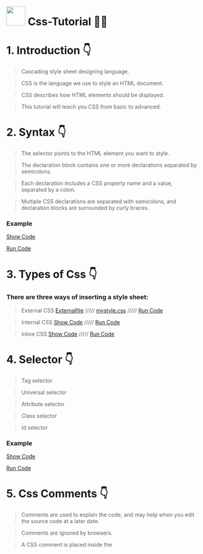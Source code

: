 # <img src="https://cdn-icons-png.flaticon.com/512/732/732190.png" width="50px"> Css-Tutorial 🧑‍🎓


# 1. Introduction 👇

>Cascading style sheet designing language.

>CSS is the language we use to style an HTML document.

>CSS describes how HTML elements should be displayed.

>This tutorial will teach you CSS from basic to advanced.

# 2. Syntax 👇

>The selector points to the HTML element you want to style.

>The declaration block contains one or more declarations separated by semicolons.

>Each declaration includes a CSS property name and a value, separated by a colon.

>Multiple CSS declarations are separated with semicolons, and declaration blocks are surrounded by curly braces.

### Example
<a href="https://github.com/codewithkunal404/CSS_Tutorial-Codewithkunal404/blob/main/syntax.html">Show Code</a>

<a href="https://codewithkunal404.github.io/CSS_Tutorial-Codewithkunal404/syntax.html">Run Code</a>




# 3. Types of Css 👇
### There are three ways of inserting a style sheet:

>External CSS 
<a href="https://github.com/codewithkunal404/css-tutorial/blob/main/External.html">Externalfile</a>
/////
<a href="https://github.com/codewithkunal404/css-tutorial/blob/main/mystyle.css">mystyle.css</a>
/////
<a href="https://codewithkunal404.github.io/css-tutorial/External.html">Run Code</a>


>Internal CSS <a href="https://github.com/codewithkunal404/CSS_Tutorial-Codewithkunal404/blob/main/internal.html">Show Code</a>
/////
<a href="https://codewithkunal404.github.io/CSS_Tutorial-Codewithkunal404/internal.html">Run Code</a>


>Inline CSS
<a href="https://github.com/codewithkunal404/CSS_Tutorial-Codewithkunal404/blob/main/inline.html">Show Code</a>
/////
<a href="https://codewithkunal404.github.io/CSS_Tutorial-Codewithkunal404/inline.html">Run Code</a>





# 4. Selector 👇

>Tag selector 

>Universal selector

>Attribute selector

>Class selector

>Id selector

### Example
<a href="https://github.com/codewithkunal404/CSS_Tutorial-Codewithkunal404/blob/main/selector.html">Show Code</a>

<a href="https://codewithkunal404.github.io/CSS_Tutorial-Codewithkunal404/selector.html">Run Code</a>





# 5. Css Comments 👇
>Comments are used to explain the code, and may help when you edit the source code at a later date.

>Comments are ignored by browsers.

>A CSS comment is placed inside the <style> element, and starts with /* and ends with */:
 
### Example
<a href="https://github.com/codewithkunal404/CSS_Tutorial-Codewithkunal404/blob/main/comment.html">Show Code</a>

<a href="https://codewithkunal404.github.io/CSS_Tutorial-Codewithkunal404/comment.html">Run Code</a>

 
 

# 6. Css Text 👇
 
### CSS has a lot of properties for formatting text:--->

### Text Color
 
  > color
 
  > background-color
 
 <br>

 
#### Example
<a href="https://github.com/codewithkunal404/CSS_Tutorial-Codewithkunal404/blob/main/css-text.html">Show Code</a>

<a href="https://codewithkunal404.github.io/CSS_Tutorial-Codewithkunal404/css-text.html">Run Code</a>
 
 <br>
 
### Text Spacing
 
 
> text-indent
 
> letter-spacing
 
> line-height
 
> word-spacing
 
> white-space

  <br>
 

#### Example
<a href="https://github.com/codewithkunal404/CSS_Tutorial-Codewithkunal404/blob/main/css-text.html">Show Code</a>

<a href="https://codewithkunal404.github.io/CSS_Tutorial-Codewithkunal404/css-text.html">Run Code</a>
 
 <br>
 


### Text shadow
 
> Text Shadow
 
  <br>
 
#### Example
<a href="https://github.com/codewithkunal404/CSS_Tutorial-Codewithkunal404/blob/main/css-text.html">Show Code</a>

<a href="https://codewithkunal404.github.io/CSS_Tutorial-Codewithkunal404/css-text.html">Run Code</a>
 
 <br>
 
### Text Decoration
 
> text-decoration-line
 
> text-decoration-color
 
> text-decoration-style
 
> text-decoration-thickness
 
> text-decoration
 
  <br>
 
 
#### Example
<a href="https://github.com/codewithkunal404/CSS_Tutorial-Codewithkunal404/blob/main/css-text.html">Show Code</a>

<a href="https://codewithkunal404.github.io/CSS_Tutorial-Codewithkunal404/css-text.html">Run Code</a>
 
 <br>

### Text Transformation
 
 > text-transform
 
<br>
 
 
#### Example
<a href="https://github.com/codewithkunal404/CSS_Tutorial-Codewithkunal404/blob/main/css-text.html">Show Code</a>

<a href="https://codewithkunal404.github.io/CSS_Tutorial-Codewithkunal404/css-text.html">Run Code</a>
 
 <br>
 
 
 ### Text Alignment
 
> text-align
 
> text-align-last
 
> direction
 
> unicode-bidi
 
> vertical-align
 
 
 <br>
 
 
#### Example
<a href="https://github.com/codewithkunal404/CSS_Tutorial-Codewithkunal404/blob/main/css-text.html">Show Code</a>

<a href="https://codewithkunal404.github.io/CSS_Tutorial-Codewithkunal404/css-text.html">Run Code</a>
 
 <br>
 
 
 # 5. Css Colors 👇
### Colors are specified using predefined color names, or RGB, HEX, HSL, RGBA, HSLA values.:--->

 > colors link: <a href="https://coolors.co/">Css colors</a>
 
 >css-colorname
 
 >css-border-color
 
 >css-text-color
 
 >css-background-color
 
 >css-colors-values
 

 ### Example
<a href="https://github.com/codewithkunal404/CSS_Tutorial-Codewithkunal404/blob/main/colors.html">Show Code</a>

<a href="https://codewithkunal404.github.io/CSS_Tutorial-Codewithkunal404/colors.html">Run Code</a>


 # 6. Css Fonts 👇
 
 ><a href="https://fonts.google.com/">Google fonts</a>
 
 >font-size
 
 >font-weight
 
 >font-family
 
 >font-style
 
 >font
 
  ### Example
<a href="https://github.com/codewithkunal404/CSS_Tutorial-Codewithkunal404/blob/main/font.html">Show Code</a>

<a href="https://codewithkunal404.github.io/CSS_Tutorial-Codewithkunal404/font.html">Run Code</a>

 

 # 7. Css Background 👇
 

 ><a href="https://www.pexels.com/">pixel</a> ///// <a href="https://pixabay.com/">pixelbay</a>
 
>background	
<a href="https://github.com/codewithkunal404/CSS_Tutorial-Codewithkunal404/blob/main/background.html">Show Code</a>//////<a href="https://codewithkunal404.github.io/css-tutorial/background.html">Run Code</a>
 
>background-attachment	
 <a href="https://github.com/codewithkunal404/CSS_Tutorial-Codewithkunal404/blob/main/background-attach.html">Show Code</a>//////<a href="https://codewithkunal404.github.io/css-tutorial/background-attach.html">Run Code</a>
 
>background-clip	
<a href="https://github.com/codewithkunal404/CSS_Tutorial-Codewithkunal404/blob/main/background-clip.html">Show Code</a>//////<a href="https://codewithkunal404.github.io/css-tutorial/background-clip.html">Run Code</a>
 
 
>background-color <a href="https://github.com/codewithkunal404/css-tutorial/blob/main/background-color.html">Show Code</a>//////<a href="https://codewithkunal404.github.io/css-tutorial/background-color.html">Run Code</a>
 
>background-image	
<a href="https://github.com/codewithkunal404/CSS_Tutorial-Codewithkunal404/blob/main/background-image.html">Show Code</a>//////<a href="https://codewithkunal404.github.io/css-tutorial/background-image.html">Run Code</a>
 
>background-origin	 
<a href="https://github.com/codewithkunal404/CSS_Tutorial-Codewithkunal404/blob/main/background-origin.html">Show Code</a>//////<a href="https://codewithkunal404.github.io/css-tutorial/background-origin.html">Run Code</a>
 
>background-position 
<a href="https://github.com/codewithkunal404/CSS_Tutorial-Codewithkunal404/blob/main/background-position.html">Show Code</a>//////<a href="https://codewithkunal404.github.io/css-tutorial/background-position.html">Run Code</a>
 
 
>background-repeat
<a href="https://github.com/codewithkunal404/CSS_Tutorial-Codewithkunal404/blob/main/background-repeat.html">Show Code</a>//////<a href="https://codewithkunal404.github.io/css-tutorial/background-repeat.html">Run Code</a>
 
>background-size	
<a href="https://github.com/codewithkunal404/CSS_Tutorial-Codewithkunal404/blob/main/background-size.html">Show Code</a>//////<a href="https://codewithkunal404.github.io/css-tutorial/background-size.html">Run Code</a>

 
 
  # 8. Css padding 👇
 
 <li>padding-top</li>
 <li>padding-left</li>
 <li>padding-right</li>
 <li>padding-bottom</li>
 
 
  ### Example
<a href="https://github.com/codewithkunal404/CSS_Tutorial-Codewithkunal404/blob/main/padding.html">Show Code</a>

<a href="https://codewithkunal404.github.io/CSS_Tutorial-Codewithkunal404/padding.html">Run Code</a>
 
 <br>
 
 
 
   # 9. Css margin 👇
 
 
 
 <li>  margin-top   </li>
 <li>  margin-right  </li>
 <li>  margin-bottom  </li>
 <li>  margin-left   </li>
 
  ### Example
<a href="https://github.com/codewithkunal404/CSS_Tutorial-Codewithkunal404/blob/main/margin.html">Show Code</a>

<a href="https://codewithkunal404.github.io/CSS_Tutorial-Codewithkunal404/margin.html">Run Code</a>

 
